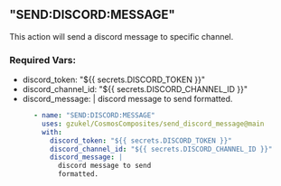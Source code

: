 ## "SEND:DISCORD:MESSAGE"

This action will send a discord message to specific channel.

### Required Vars:
 - discord_token: "${{ secrets.DISCORD_TOKEN }}"
 - discord_channel_id: "${{ secrets.DISCORD_CHANNEL_ID }}"
- discord_message: |
   discord message to send
   formatted.

```yaml
      - name: "SEND:DISCORD:MESSAGE"
        uses: gzukel/CosmosComposites/send_discord_message@main
        with:
          discord_token: "${{ secrets.DISCORD_TOKEN }}"
          discord_channel_id: "${{ secrets.DISCORD_CHANNEL_ID }}"
          discord_message: |
            discord message to send
            formatted.
```
